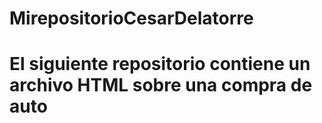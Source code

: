 # MirepositorioCesarDelatorre
# El siguiente repositorio contiene un archivo HTML sobre una compra de auto
